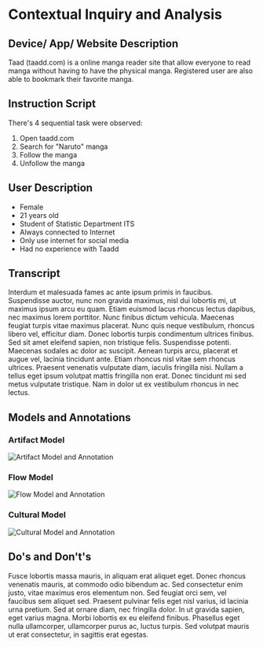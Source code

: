 # Contextual Inquiry and Analysis
## Device/ App/ Website Description
Taad (taadd.com) is a online manga reader site that allow everyone to read manga without having to have the physical manga. Registered user are also able to bookmark their favorite manga.
## Instruction Script
There's 4 sequential task were observed:
1. Open taadd.com
2. Search for "Naruto" manga
3. Follow the manga
4. Unfollow the manga
## User Description
- Female
- 21 years old
- Student of Statistic Department ITS
- Always connected to Internet
- Only use internet for social media
- Had no experience with Taadd
## Transcript
Interdum et malesuada fames ac ante ipsum primis in faucibus. Suspendisse auctor, nunc non gravida maximus, nisl dui lobortis mi, ut maximus ipsum arcu eu quam. Etiam euismod lacus rhoncus lectus dapibus, nec maximus lorem porttitor. Nunc finibus dictum vehicula. Maecenas feugiat turpis vitae maximus placerat. Nunc quis neque vestibulum, rhoncus libero vel, efficitur diam. Donec lobortis turpis condimentum ultrices finibus. Sed sit amet eleifend sapien, non tristique felis. Suspendisse potenti. Maecenas sodales ac dolor ac suscipit. Aenean turpis arcu, placerat et augue vel, lacinia tincidunt ante. Etiam rhoncus nisl vitae sem rhoncus ultrices. Praesent venenatis vulputate diam, iaculis fringilla nisi. Nullam a tellus eget ipsum volutpat mattis fringilla non erat. Donec tincidunt mi sed metus vulputate tristique. Nam in dolor ut ex vestibulum rhoncus in nec lectus.
## Models and Annotations
### Artifact Model
![Artifact Model and Annotation](https://picsum.photos/400/300/?random)
### Flow Model
![Flow Model and Annotation](https://picsum.photos/400/300/?random)
### Cultural Model
![Cultural Model and Annotation](https://picsum.photos/400/300/?random)
## Do's and Don't's
Fusce lobortis massa mauris, in aliquam erat aliquet eget. Donec rhoncus venenatis mauris, at commodo odio bibendum ac. Sed consectetur enim justo, vitae maximus eros elementum non. Sed feugiat orci sem, vel faucibus sem aliquet sed. Praesent pulvinar felis eget nisl varius, id lacinia urna pretium. Sed at ornare diam, nec fringilla dolor. In ut gravida sapien, eget varius magna. Morbi lobortis ex eu eleifend finibus. Phasellus eget nulla ullamcorper, ullamcorper purus ac, luctus turpis. Sed volutpat mauris ut erat consectetur, in sagittis erat egestas.
